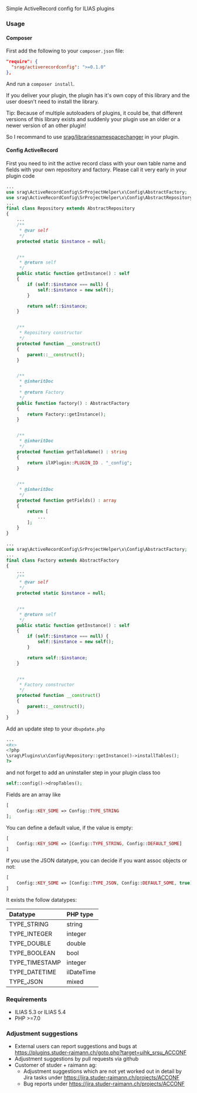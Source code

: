 Simple ActiveRecord config for ILIAS plugins

### Usage

#### Composer
First add the following to your `composer.json` file:
```json
"require": {
  "srag/activerecordconfig": ">=0.1.0"
},
```

And run a `composer install`.

If you deliver your plugin, the plugin has it's own copy of this library and the user doesn't need to install the library.

Tip: Because of multiple autoloaders of plugins, it could be, that different versions of this library exists and suddenly your plugin use an older or a newer version of an other plugin!

So I recommand to use [srag/librariesnamespacechanger](https://packagist.org/packages/srag/librariesnamespacechanger) in your plugin.

#### Config ActiveRecord
First you need to init the active record class with your own table name and fields with your own repository and factory. Please call it very early in your plugin code
```php
...
use srag\ActiveRecordConfig\SrProjectHelper\x\Config\AbstractFactory;
use srag\ActiveRecordConfig\SrProjectHelper\x\Config\AbstractRepository;
...
final class Repository extends AbstractRepository
{
    ...
    /**
     * @var self
     */
    protected static $instance = null;


    /**
     * @return self
     */
    public static function getInstance() : self
    {
        if (self::$instance === null) {
            self::$instance = new self();
        }

        return self::$instance;
    }


    /**
     * Repository constructor
     */
    protected function __construct()
    {
        parent::__construct();
    }


    /**
     * @inheritDoc
     *
     * @return Factory
     */
    public function factory() : AbstractFactory
    {
        return Factory::getInstance();
    }


    /**
     * @inheritDoc
     */
    protected function getTableName() : string
    {
        return ilXPlugin::PLUGIN_ID . "_config";
    }


    /**
     * @inheritDoc
     */
    protected function getFields() : array
    {
        return [
            ...
        ];
    }
}
```
```php
...
use srag\ActiveRecordConfig\SrProjectHelper\x\Config\AbstractFactory;
...
final class Factory extends AbstractFactory
{
    ...
    /**
     * @var self
     */
    protected static $instance = null;


    /**
     * @return self
     */
    public static function getInstance() : self
    {
        if (self::$instance === null) {
            self::$instance = new self();
        }

        return self::$instance;
    }


    /**
     * Factory constructor
     */
    protected function __construct()
    {
        parent::__construct();
    }
}
```

Add an update step to your `dbupdate.php`
```php
...
<#x>
<?php
\srag\Plugins\x\Config\Repository::getInstance()->installTables();
?>
```

and not forget to add an uninstaller step in your plugin class too
```php
self::config()->dropTables();
```

Fields are an array like
```php
[
    Config::KEY_SOME => Config::TYPE_STRING
];
```

You can define a default value, if the value is empty:
```php
[
    Config::KEY_SOME => [Config::TYPE_STRING, Config::DEFAULT_SOME]
]
```

If you use the JSON datatype, you can decide if you want assoc objects or not:
```php
[
    Config::KEY_SOME => [Config::TYPE_JSON, Config::DEFAULT_SOME, true]
]
```

It exists the follow datatypes:

| Datatype       | PHP type   |
| :------------- | :--------- |
| TYPE_STRING    | string     |
| TYPE_INTEGER   | integer    |
| TYPE_DOUBLE    | double     |
| TYPE_BOOLEAN   | bool       |
| TYPE_TIMESTAMP | integer    |
| TYPE_DATETIME  | ilDateTime |
| TYPE_JSON      | mixed      |

### Requirements
* ILIAS 5.3 or ILIAS 5.4
* PHP >=7.0

### Adjustment suggestions
* External users can report suggestions and bugs at https://plugins.studer-raimann.ch/goto.php?target=uihk_srsu_ACCONF
* Adjustment suggestions by pull requests via github
* Customer of studer + raimann ag: 
	* Adjustment suggestions which are not yet worked out in detail by Jira tasks under https://jira.studer-raimann.ch/projects/ACCONF
	* Bug reports under https://jira.studer-raimann.ch/projects/ACCONF
